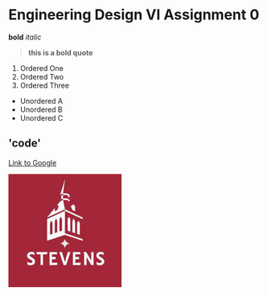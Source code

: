 # Engineering Design VI Assignment 0
**bold**
*italic*
> **this is a bold quote**
1. Ordered One
2. Ordered Two
3. Ordered Three
- Unordered A
- Unordered B
- Unordered C

'code'
---
[Link to Google](https://www.google.com)

![Stevens logo](stevens_logo.jpg)
